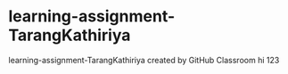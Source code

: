 # learning-assignment-TarangKathiriya
learning-assignment-TarangKathiriya created by GitHub Classroom
hi
123

